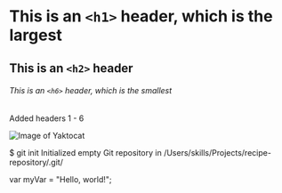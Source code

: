# This is an `<h1>` header, which is the largest

## This is an `<h2>` header

###### This is an `<h6>` header, which is the smallest


Added headers 1 - 6


![Image of Yaktocat](https://octodex.github.com/images/yaktocat.png)


$ git init
Initialized empty Git repository in /Users/skills/Projects/recipe-repository/.git/

var myVar = "Hello, world!";

